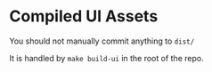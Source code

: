 # Compiled UI Assets

You should not manually commit anything to `dist/`

It is handled by `make build-ui` in the root of the repo.
